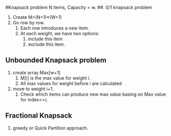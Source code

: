 #Knapsack problem
N items, Capacity = w.
##. 0/1 knapsack problem
1. Create M=(N+1)*(W+1)
1. Go row by row.
   1. Each row introduces a new item. 
   1. At each weight, we have two options:
        1. include this item
        1. exclude this item.
## Unbounded Knapsack problem
1. create array Max[w+1]
   1. M[i] is the max value for weight i.
   1. All max values for weight before i are calculated
2. move to weight  i+1.
   1. Check which items can produce new max value basing on Max value for index<=i;
## Fractional Knapsack
   1. greedy or Quick Partition approach.
